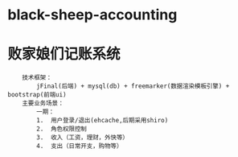 # black-sheep-accounting
# 败家娘们记账系统

		技术框架：
			jFinal(后端) + mysql(db) + freemarker(数据渲染模板引擎) + bootstrap(前端ui) 
		主要业务场景：
			一期：
			1.	用户登录/退出(ehcache,后期采用shiro)
			2.	角色权限控制
			3.	收入（工资，理财，外快等）
			4.	支出（日常开支，购物等）
